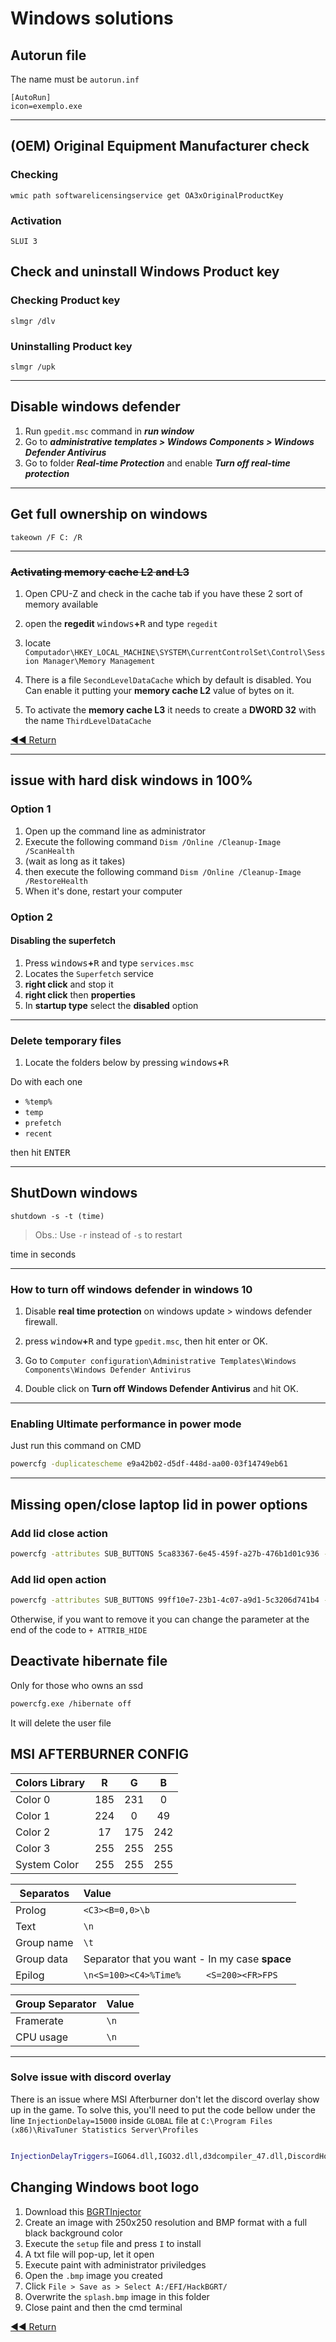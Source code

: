 # Windows solutions

## Autorun file

The name must be `autorun.inf`

```batch
[AutoRun]
icon=exemplo.exe
```

---

## (OEM) Original Equipment Manufacturer check

### Checking

```batch
wmic path softwarelicensingservice get OA3xOriginalProductKey
```

### Activation

```batch
SLUI 3
```

## Check and uninstall Windows Product key

### Checking Product key

```batch
slmgr /dlv
```

### Uninstalling Product key

```batch
slmgr /upk
```

---

## Disable windows defender

1. Run `gpedit.msc` command in **_run window_**
2. Go to **_administrative templates > Windows Components > Windows Defender Antivirus_**
3. Go to folder **_Real-time Protection_** and enable **_Turn off real-time protection_**

---

## Get full ownership on windows

```batch
takeown /F C: /R
```

---

### ~~Activating memory cache L2 and L3~~

1. Open CPU-Z and check in the cache tab if you have these 2 sort of memory available

2. open the **regedit** <kbd>windows</kbd>**+**<kbd>R</kbd> and type `regedit`

3. locate `Computador\HKEY_LOCAL_MACHINE\SYSTEM\CurrentControlSet\Control\Session Manager\Memory Management`

4. There is a file `SecondLevelDataCache` which by default is disabled. You Can enable it putting your **memory cache L2** value of bytes on it.

5. To activate the **memory cache L3** it needs to create a **DWORD 32** with the name `ThirdLevelDataCache`

[◀◀ Return](readme.md#menu)

---

## issue with hard disk windows in 100%

### Option 1

1. Open up the command line as administrator
2. Execute the following command `Dism /Online /Cleanup-Image /ScanHealth`
3. (wait as long as it takes)
4. then execute the following command `Dism /Online /Cleanup-Image /RestoreHealth`
5. When it's done, restart your computer

### Option 2

#### Disabling the superfetch

1. Press <kbd>windows</kbd>**+**<kbd>R</kbd> and type `services.msc`
2. Locates the `Superfetch` service
3. **right click** and stop it
4. **right click** then **properties**
5. In **startup type** select the **disabled** option

---

### Delete temporary files

1. Locate the folders below by pressing <kbd>windows</kbd>**+**<kbd>R</kbd>

Do with each one

- `%temp%`
- `temp`
- `prefetch`
- `recent`

then hit <kbd>ENTER</kbd>

---

## ShutDown windows

```batch
shutdown -s -t (time)
```

> Obs.: Use `-r` instead of `-s` to restart

time in seconds

---

### How to turn off windows defender in windows 10

1. Disable **real time protection** on windows update > windows defender firewall.

2. press <kbd>window</kbd>**+**<kbd>R</kbd> and type `gpedit.msc`, then hit enter or OK.

3. Go to `Computer configuration\Administrative Templates\Windows Components\Windows Defender Antivirus`

4. Double click on **Turn off Windows Defender Antivirus** and hit OK.

---

### Enabling Ultimate performance in power mode

Just run this command on CMD

```bash
powercfg -duplicatescheme e9a42b02-d5df-448d-aa00-03f14749eb61
```

---

## Missing open/close laptop lid in power options

### Add lid close action

```bash
powercfg -attributes SUB_BUTTONS 5ca83367-6e45-459f-a27b-476b1d01c936 -ATTRIB_HIDE
```

### Add lid open action

```bash
powercfg -attributes SUB_BUTTONS 99ff10e7-23b1-4c07-a9d1-5c3206d741b4 -ATTRIB_HIDE
```

Otherwise, if you want to remove it you can change the parameter at the end of the code to `+ ATTRIB_HIDE`

## Deactivate hibernate file

Only for those who owns an ssd

```bash
powercfg.exe /hibernate off
```

It will delete the user file

## MSI AFTERBURNER CONFIG

Colors Library | R | G | B
---------------|:-:|:-:|:-:
Color 0        |185|231|0
Color 1        |224|0  |49
Color 2        |17 |175|242
Color 3        |255|255|255
System Color   |255|255|255

Separatos | Value
----------|:-----
Prolog    |`<C3><B=0,0>\b`
Text      |`\n`
Group name|`\t`
Group data|Separator that you want - In my case **space**
Epilog    |`\n<S=100><C4>%Time%     <S=200><FR>FPS`

Group Separator | Value
----------------|:-----
Framerate       |`\n`
CPU usage       |`\n`

---

### Solve issue with discord overlay

There is an issue where MSI Afterburner don't let the discord overlay show up in the game. To solve this, you'll need to put the code bellow under the line `InjectionDelay=15000` inside `GLOBAL` file at `C:\Program Files (x86)\RivaTuner Statistics Server\Profiles`

```bash

InjectionDelayTriggers=IGO64.dll,IGO32.dll,d3dcompiler_47.dll,DiscordHook.dll,DiscordHook64.dll,GameOverlayRenderer.dll,GameOverlayRenderer64.dll,steam_api64.dll,steam_api.dll,d3d9.dll,dxgi.dll,d3d9_smaa.dll,d3d11.dll,DiscordOverlay.dll,DiscordOverlay64.dll

```

## Changing Windows boot logo

1. Download this [BGRTInjector](https://github.com/Jamesits/BGRTInjector/releases)
2. Create an image with 250x250 resolution and BMP format with a full black background color
3. Execute the `setup` file and press `I` to install
4. A txt file will pop-up, let it open
5. Execute paint with administrator priviledges
6. Open the `.bmp` image you created
7. Click `File > Save as > Select A:/EFI/HackBGRT/`
8. Overwrite the `splash.bmp` image in this folder
9. Close paint and then the cmd terminal

[◀◀ Return](readme.md)
